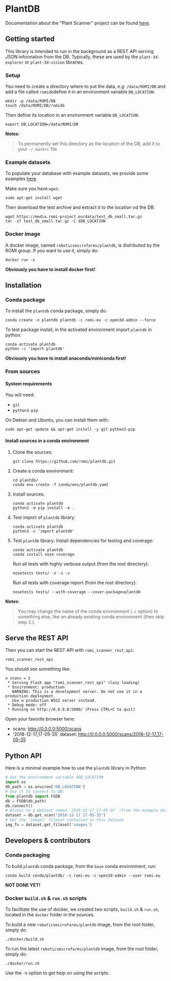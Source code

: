 # PlantDB

Documentation about the "Plant Scanner" project can be found [here](https://docs.romi-project.eu/Scanner/home/).

## Getting started
This library is intended to run in the background as a REST API serving JSON information from the DB.
Typically, these are used by the `plant-3d-explorer` or `plant-3d-vision` libraries.

### Setup
You need to create a directory where to put the data, *e.g.* `/data/ROMI/DB` and add a file called `romidb`define it in an environment variable `DB_LOCATION`:
```shell
mkdir -p /data/ROMI/DB
touch /data/ROMI/DB/romidb
```
Then define its location in an environment variable `DB_LOCATION`:
```shell
export DB_LOCATION=/data/ROMI/DB
```
**Notes**:
> To permanently set this directory as the location of the DB, add it to your `~/.bashrc` file. 


### Example datasets
To populate your database with example datasets, we provide some examples [here](https://media.romi-project.eu/data/test_db_small.tar.gz).

Make sure you have `wget`:
```shell
sudo apt-get install wget
```
Then download the test archive and extract it to the location od the DB:
```shell
wget https://media.romi-project.eu/data/test_db_small.tar.gz
tar -xf test_db_small.tar.gz -C $DB_LOCATION
```

### Docker image
A docker image, named `roboticsmicrofarms/plantdb`, is distributed by the ROMI group.
If you want to use it, simply do:
```shell
docker run -v 
```
**Obviously you have to install docker first!**


## Installation

### Conda package
To install the `plantdb` conda package, simply do:
```shell
conda create -n plantdb plantdb -c romi-eu -c open3d-admin --force
```
To test package install, in the activated environment import `plantdb` in python:
```shell
conda activate plantdb
python -c 'import plantdb'
```

**Obviously you have to install anaconda/miniconda first!**


### From sources

#### System requirements
You will need:
- `git`
- `python3-pip`

On Debian and Ubuntu, you can install them with:
```shell
sudo apt-get update && apt-get install -y git python3-pip
```

#### Install sources in a conda environment

1. Clone the sources:
    ```shell
    git clone https://github.com/romi/plantdb.git
    ```
2. Create a conda environment:
    ```shell
    cd plantdb/
    conda env create -f conda/env/plantdb.yaml
    ```
3. Install sources:
    ```shell
    conda activate plantdb
    python3 -m pip install -e .
    ```
4. Test import of `plantdb` library:
    ```shell
    conda activate plantdb
    python3 -c 'import plantdb'
    ```
5. Test `plantdb` library:
    Install dependencies for testing and coverage:
    ```shell
    conda activate plantdb
    conda install nose coverage
    ```
    Run all tests with highly verbose output (from the root directory):
    ```shell
    nosetests tests/ -x -s -v
    ```
    Run all tests with coverage report (from the root directory):
    ```shell
    nosetests tests/ --with-coverage --cover-package=plantdb
    ```

**Notes**:
> You may change the name of the conda environment (`-c` option) to something else, like an already existing conda environment (then skip step 2.).


## Serve the REST API
Then you can start the REST API with `romi_scanner_rest_api`:
```shell
romi_scanner_rest_api
```
You should see something like:
```
n scans = 2
 * Serving Flask app "romi_scanner_rest_api" (lazy loading)
 * Environment: production
   WARNING: This is a development server. Do not use it in a production deployment.
   Use a production WSGI server instead.
 * Debug mode: off
 * Running on http://0.0.0.0:5000/ (Press CTRL+C to quit)
```

Open your favorite browser here:

- scans: http://0.0.0.0:5000/scans
- '2018-12-17_17-05-35' dataset: http://0.0.0.0:5000/scans/2018-12-17_17-05-35

## Python API
Here is a minimal example how to use the `plantdb` library in Python:
```python
# Get the environment variable $DB_LOCATION
import os
db_path = os.environ['DB_LOCATION']
# Use it to connect to DB:
from plantdb import FSDB
db = FSDB(db_path)
db.connect()
# Access to a dataset named `2018-12-17_17-05-35` (from the example database)
dataset = db.get_scan("2018-12-17_17-05-35")
# Get the 'images' fileset contained in this dataset
img_fs = dataset.get_fileset('images')
```

## Developers & contributors

### Conda packaging
To build `plantdb` conda package, from the `base` conda environment, run:
```shell
conda build conda/plantdb/ -c romi-eu -c open3d-admin --user romi-eu
```
**NOT DONE YET!**


### Docker `build.sh` & `run.sh` scripts
To facilitate the use of docker, we created two scripts, `build.sh` & `run.sh`, located in the `docker` folder in the sources.

To build a new `roboticsmicrofarms/plantdb` image, from the root folder, simply do:
```shell
./docker/build.sh
```

To run the latest `roboticsmicrofarms/plantdb` image, from the root folder, simply do:
```shell
./docker/run.sh
```

Use the `-h` option to get help on using the scripts.
